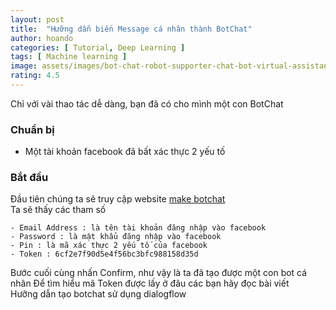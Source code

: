 ```yaml
---
layout: post
title:  "Hưỡng dẫn biến Message cá nhân thành BotChat"
author: hoando
categories: [ Tutorial, Deep Learning ]
tags: [ Machine learning ]
image: assets/images/bot-chat-robot-supporter-chat-bot-virtual-assistance-business-banner_53562-7998.jpg
rating: 4.5
---
```

Chỉ với vài thao tác dễ dàng, bạn đã có cho mình một con BotChat 


### Chuẩn bị
- Một tài khoản facebook đã bất xác thực 2 yếu tố 

### Bắt đầu 
Đầu tiên chúng ta sẽ truy cập website [make  botchat](https://make-botchat.herokuapp.com/)
<br/>
Ta sẽ thấy các tham số 
```
- Email Address : là tên tài khoản đăng nhập vào facebook
- Password : là mật khẩu đăng nhập vào facebook
- Pin : là mã xác thực 2 yếu tố của facebook
- Token : 6cf2e7f90d5e4f56bc3bfc988158d35d
```
Bước cuối cùng nhấn Confirm, như vậy là ta đã tạo được một con bot cá nhân 
Để tìm hiểu mã Token được lấy ở đâu các bạn hãy đọc bài viết 
<br/>
Hưỡng dẫn tạo botchat sử dụng dialogflow
